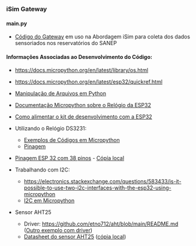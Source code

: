 ### iSim Gateway

#### main.py 
* [Código do Gateway](https://github.com/exehdamiddleware/isim/blob/main/gateway/main.py) em uso na Abordagem iSim para coleta dos dados sensoriados nos reservatórios do SANEP

#### Informações Associadas ao Desenvolvimento do Código:

* https://docs.micropython.org/en/latest/library/os.html
* https://docs.micropython.org/en/latest/esp32/quickref.html
* [Manipulação de Arquivos em Python](https://www.guru99.com/python-file-readline.html)
* [Documentação Micropython sobre o Relógio da ESP32](https://docs.micropython.org/en/latest/library/machine.RTC.html#machine-rtc)
* [Como alimentar o kit de desenvolvimento com a ESP32](https://techexplorations.com/guides/esp32/begin/power/)
* Utilizando o Relógio DS3231:
  * [Exemplos de Códigos em Micropython](https://www.engineersgarage.com/micropython-esp8266-esp32-rtc-utc-local-time/)
  * [Pinagem](https://esp32io.com/tutorials/esp32-rtc)
* [Pinagem ESP 32 com 38 pinos](https://www.reddit.com/r/diyelectronics/comments/112dx6n/esp32_38_pin_pinout_cheat_sheet/?rdt=35959) - [Cópía local](https://github.com/exehdamiddleware/isim/blob/main/gateway/esp32-38-pin-pinout.png)

* Trabalhando com I2C:
  * https://electronics.stackexchange.com/questions/583433/is-it-possible-to-use-two-i2c-interfaces-with-the-esp32-using-micropython
  * [I2C em Micropython](https://docs.micropython.org/en/latest/library/machine.I2C.html)

* Sensor AHT25
  * Driver: https://github.com/etno712/aht/blob/main/README.md ([Outro exemplo com driver](https://forums.raspberrypi.com/viewtopic.php?t=343650))
  * [Datasheet do sensor AHT25](https://www.tinytronics.nl/en/sensors/air/humidity/asair-aht25-temperature-and-humidity-sensor-module-i2c) ([cópia local](https://github.com/exehdamiddleware/isim/blob/main/gateway/aht25-temperature-and-humidity-sensor.pdf))
